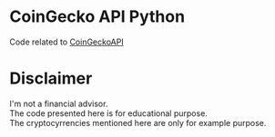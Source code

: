 # CoinGecko API Python

Code related to [CoinGeckoAPI](https://www.coingecko.com/pt/api/documentation)

# Disclaimer  

I'm not a financial advisor.  
The code presented here is for educational purpose.  
The cryptocyrrencies mentioned here are only for example purpose.  